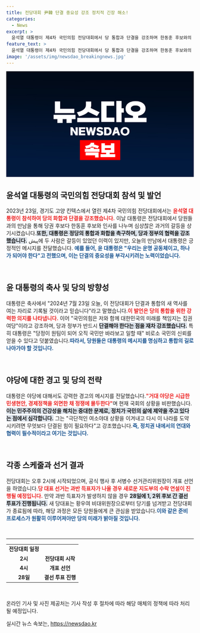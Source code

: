 ```yaml
---
title: 전당대회 尹韓 단결 중요성 강조 정치적 긴장 해소!
categories:
  - News
excerpt: >
  윤석열 대통령이 제4차 국민의힘 전당대회에서 당 통합과 단결을 강조하며 한동훈 후보와의 갈등을 언급했다. 축사에서 우리는 한 배를 탄 운명 공동체라고 말하며, 강한 여당의 필요성을 강조했다.
feature_text: >
  윤석열 대통령이 제4차 국민의힘 전당대회에서 당 통합과 단결을 강조하며 한동훈 후보와의 갈등을 언급했다. 축사에서 우리는 한 배를 탄 운명 공동체라고 말하며, 강한 여당의 필요성을 강조했다.
image: '/assets/img/newsdao_breakingnews.jpg'
---
```


<p><img src="/assets/img/newsdao_breakingnews.jpg" alt="cryptoinkorea 속보" /></p>

<h2 data-ke-size="size26">윤석열 대통령의 국민의힘 전당대회 참석 및 발언</h2>

<p data-ke-size="size16">2023년 23일, 경기도 고양 킨텍스에서 열린 제4차 국민의힘 전당대회에서는 <b><span style="color: #ee2323;">윤석열 대통령이 참석하여 당의 화합과 단결을 강조했습니다.</span></b> 이날 대통령은 전당대회에서 당원들과의 만남을 통해 당권 후보다 한동훈 후보와 인사를 나누며 심상찮은 과거의 갈등을 상기시켰습니다.<b><span style="background-color: #21538527;">또한, 대통령은 정당의 통합과 화합을 촉구하며, 당과 정부의 협력을 강조했습니다.</span></b> پیش에 두 사람은 갈등이 있었던 이력이 있지만, 오늘의 만남에서 대통령은 긍정적인 메시지를 전달했습니다. <b><span style="color: #1a5490;">예를 들어, 윤 대통령은 "우리는 운명 공동체이고, 하나가 되어야 한다"고 전했으며, 이는 단결의 중요성을 부각시키려는 노력이었습니다.</span></b> </p>

<p data-ke-size="size16">&nbsp;</p>

<h2 data-ke-size="size26">윤 대통령의 축사 및 당의 방향성</h2>

<p data-ke-size="size16">대통령은 축사에서 "2024년 7월 23일 오늘, 이 전당대회가 단결과 통합의 새 역사를 여는 자리로 기록될 것이라고 믿습니다"라고 말했습니다.<b><span style="color: #ee2323;">이 발언은 당의 통합을 위한 강력한 의지를 나타냅니다.</span></b> 이어 "국민의힘은 저와 함께 대한민국의 미래를 책임지는 집권 여당"이라고 강조하며, 당과 정부가 반드시 <b><span style="background-color: #21538527;">단결해야 한다는 점을 재차 강조했습니다.</span></b> 특히 대통령은 "당정이 원팀이 되어 오직 국민만 바라보고 일할 때" 비로소 국민의 신뢰를 얻을 수 있다고 덧붙였습니다.<b><span style="color: #1a5490;">따라서, 당원들은 대통령의 메시지를 명심하고 통합의 길로 나아가야 할 것입니다.</span></b></p>

<p data-ke-size="size16">&nbsp;</p>

<h2 data-ke-size="size26">야당에 대한 경고 및 당의 전략</h2>

<p data-ke-size="size16">대통령은 야당에 대해서도 강력한 경고의 메시지를 전달했습니다.<b><span style="color: #ee2323;">"거대 야당은 시급한 민생현안, 경제정책을 외면한 채 정쟁에 몰두한다"</span></b>며 현재 국회의 상황을 비판했습니다.<b><span style="background-color: #21538527;">이는 민주주의의 건강성을 해치는 중대한 문제로, 정치가 국민의 삶에 제약을 주고 있다는 점에서 심각합니다.</span></b> 그는 "극단적인 여소야대 상황을 이겨내고 다시 이 나라를 도약시키려면 무엇보다 단결된 힘이 필요하다"고 강조했습니다.<b><span style="color: #1a5490;">즉, 정치권 내에서의 연대와 협력이 필수적이라고 여기는 것입니다.</span></b></p>

<p data-ke-size="size16">&nbsp;</p>

<h2 data-ke-size="size26">각종 스케줄과 선거 결과</h2>

<p data-ke-size="size16">전당대회는 오후 2시에 시작되었으며, 공식 행사 후 서병수 선거관리위원장이 개표 선언을 하였습니다.<b><span style="color: #ee2323;">당 대표 선거는 과반 득표자가 나올 경우 새로운 지도부의 수락 연설이 진행될 예정입니다.</span></b> 만약 과반 득표자가 발생하지 않을 경우 <b><span style="background-color: #21538527;">28일에 1, 2위 후보 간 결선 투표가 진행됩니다.</span></b> 새 당대표는 황우여 비대위원장으로부터 당기를 넘겨받고 전당대회가 종료됨에 따라, 해당 과정은 모든 당원들에게 큰 관심을 받았습니다.<b><span style="color: #1a5490;">이와 같은 준비 프로세스가 원활히 이루어져야만 당의 미래가 밝아질 것입니다.</span></b></p>

<p data-ke-size="size16">&nbsp;</p>

<hr />

<table style="width: 100%; text-align: center;">
    <tr>
        <td style="text-align: center; height: 17px;"><b>전당대회 일정</b></td>
    </tr>
    <tr>
        <td style="text-align: center; height: 17px;"><b>2시</b></td>
        <td style="text-align: center; height: 17px;"><b>전당대회 시작</b></td>
    </tr>
    <tr>
        <td style="text-align: center; height: 17px;"><b>4시</b></td>
        <td style="text-align: center; height: 17px;"><b>개표 선언</b></td>
    </tr>
    <tr>
        <td style="text-align: center; height: 17px;"><b>28일</b></td>
        <td style="text-align: center; height: 17px;"><b>결선 투표 진행</b></td>
    </tr>
</table>

<p data-ke-size="size16">&nbsp;</p>

<p>온라인 기사 및 사진 제공처는 기사 작성 후 절차에 따라 해당 매체의 정책에 따라 처리될 예정입니다.</p>
실시간 뉴스 속보는, <a href="https://newsdao.kr" rel="dofollow">https://newsdao.kr</a>


